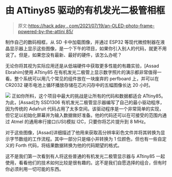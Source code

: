 # 由 ATtiny85 驱动的有机发光二极管相框

> 原文:[https://hack aday . com/2021/07/19/an-OLED-photo-frame-powered-by-the-attini 85/](https://hackaday.com/2021/07/19/an-oled-photo-frame-powered-by-the-attiny85/)

制作自己的数码相框，从 SD 卡中加载图像，并通过 ESP32 等现代微控制器在液晶显示器上显示这些图像，是一个下午的项目，如果你引入别人的代码，就更不用说了。但是，如果您没有最新、最好的硬件，该怎么办呢？

无论你将其视为实际应用还是从低端硬件中获取更多性能的有趣实验，[Assad Ebrahim]使用 ATtiny85 在有机发光二极管上显示数字照片的演示都非常值得一看。整个系统可以用几个常见的组件放在一块废弃的 perfboard 上，并可以在 CR2032 硬币电池上循环播放存储在芯片闪存中的五幅图像长达 20 小时。

[![](../Images/297db2b28be68efdf87dac0ce279f39c.png)](https://hackaday.com/wp-content/uploads/2021/07/at85photo_detail.jpg) 正如你所料，这个项目中最大的挑战是让所有的代码和数据都适合 ATtiny85。为此，[Assad]为 SSD1306 有机发光二极管显示器编写了自己的最小驱动程序，因为传统的 Adafruit 代码占用了太多空间。该驱动程序是一个非常简单的实现，但它足以初始化屏幕并为输入数据做好准备。他的代码还可以在可接受的范围内通过 Atmel 的通用串行接口(USI)模拟 I2C，只要你将芯片提升到 8 MHz。

对于这些图像，[Assad]详细描述了他用来获取高分辨率彩色文件并将其转换为显示字节数组的工作流程。其中一部分只是缩小并转换为 1 位颜色，但也有一些自定义的 Forth 代码，将结果数据转换为他的代码期望的格式。

这不是我们第一次看到有人将这些普通的有机发光二极管显示器与 ATtiny85 一起使用，看看他们的技术如何比较是很有趣的。这不是我们自愿选择的组合，但有时你必须利用一切可能的东西。
